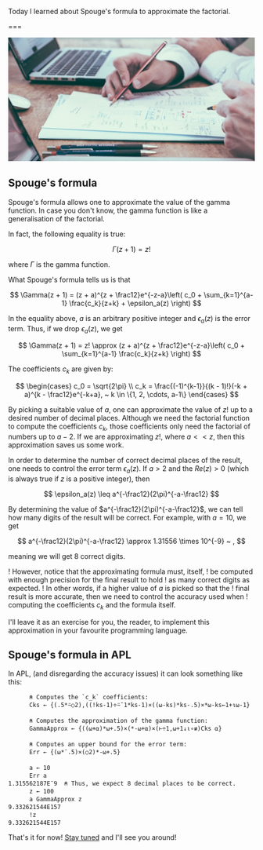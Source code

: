 Today I learned about Spouge's formula to approximate the factorial.

===

![](thumbnail.png "Photo by Scott Graham on Unsplash (cropped).")


## Spouge's formula

Spouge's formula allows one to approximate the value of the gamma function.
In case you don't know, the gamma function is like a generalisation of the factorial.

In fact, the following equality is true:

$$
\Gamma(z + 1) = z!
$$

where $\Gamma$ is the gamma function.

What Spouge's formula tells us is that

$$
\Gamma(z + 1) = (z + a)^{z + \frac12}e^{-z-a}\left( c_0 + \sum_{k=1}^{a-1} \frac{c_k}{z+k} + \epsilon_a(z) \right)
$$

In the equality above, $a$ is an arbitrary positive integer and $\epsilon_a(z)$ is the error term.
Thus, if we drop $\epsilon_a(z)$, we get

$$
\Gamma(z + 1) = z! \approx (z + a)^{z + \frac12}e^{-z-a}\left( c_0 + \sum_{k=1}^{a-1} \frac{c_k}{z+k} \right)
$$

The coefficients $c_k$ are given by:

$$
\begin{cases}
c_0 = \sqrt{2\pi} \\
c_k = \frac{(-1)^{k-1}}{(k - 1)!}(-k + a)^{k - \frac12}e^{-k+a}, ~ k \in \{1, 2, \cdots, a-1\}
\end{cases}
$$

By picking a suitable value of $a$, one can approximate the value of $z!$ up to a desired number of decimal places.
Although we need the factorial function to compute the coefficients $c_k$,
those coefficients only need the factorial of numbers up to $a - 2$.
If we are approximating $z!$, where $a << z$, then this approximation saves us some work.

In order to determine the number of correct decimal places of the result,
one needs to control the error term $\epsilon_a(z)$.
If $a > 2$ and the $Re(z) > 0$ (which is always true if $z$ is a positive integer), then

$$
\epsilon_a(z) \leq a^{-\frac12}(2\pi)^{-a-\frac12}
$$

By determining the value of $a^{-\frac12}(2\pi)^{-a-\frac12}$,
we can tell how many digits of the result will be correct.
For example, with $a = 10$, we get

$$
a^{-\frac12}(2\pi)^{-a-\frac12} \approx 1.31556 \times 10^{-9} ~ ,
$$

meaning we will get 8 correct digits.

! However, notice that the approximating formula must, itself,
! be computed with enough precision for the final result to hold
! as many correct digits as expected.
! In other words, if a higher value of $a$ is picked so that the
! final result is more accurate, then we need to control the accuracy used when
! computing the coefficients $c_k$ and the formula itself.

I'll leave it as an exercise for you, the reader,
to implement this approximation in your favourite programming language.


## Spouge's formula in APL

In APL, (and disregarding the accuracy issues) it can look something like this:

```APL
      ⍝ Computes the `c_k` coefficients:
      Cks ← {(.5*⍨○2),((!ks-1)÷⍨¯1*ks-1)×((⍵-ks)*ks-.5)×*⍵-ks←1+⍳⍵-1}

      ⍝ Computes the approximation of the gamma function:
      GammaApprox ← {((⍵+⍺)*⍵+.5)×(*-⍵+⍺)×(⊢÷1,⍵+1↓⍳∘≢)Cks ⍺}

      ⍝ Computes an upper bound for the error term:
      Err ← {(⍵*¯.5)×(○2)*-⍵+.5}

      a ← 10
      Err a
1.315562187E¯9  ⍝ Thus, we expect 8 decimal places to be correct.
      z ← 100
      a GammaApprox z
9.332621544E157
      !z
9.332621544E157
```


That's it for now! [Stay tuned][subscribe] and I'll see you around!

[subscribe]: /subscribe
[wiki-file-descriptor]: https://en.wikipedia.org/wiki/File_descriptor
